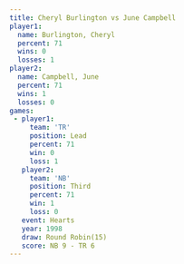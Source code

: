 ```yaml
---
title: Cheryl Burlington vs June Campbell
player1:                  
  name: Burlington, Cheryl
  percent: 71             
  wins: 0                 
  losses: 1               
player2:                  
  name: Campbell, June    
  percent: 71             
  wins: 1                 
  losses: 0               
games:
 - player1:        
     team: 'TR'    
     position: Lead
     percent: 71   
     win: 0        
     loss: 1       
   player2:         
     team: 'NB'     
     position: Third
     percent: 71    
     win: 1         
     loss: 0        
   event: Hearts        
   year: 1998           
   draw: Round Robin(15)
   score: NB 9 - TR 6   
---
```

